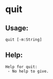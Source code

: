 quit
====================

Usage:
--------------------
```
quit [-m:String] 

```

Help:
--------------------
```
Help for quit:
 - No help to give.

```
